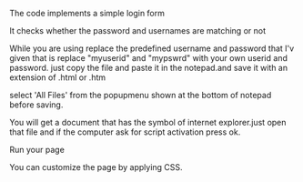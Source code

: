 The code implements a simple login form

It checks whether the password and usernames are matching or not

While you are using replace the predefined username and password that I'v given that is replace "myuserid" and "mypswrd" with your own userid and password.
just copy the file and paste it in the notepad.and save it with an extension of .html or .htm

select 'All Files' from the popupmenu shown at the bottom of notepad before saving.

You will get a document that has the symbol of internet explorer.just open that file and if the computer ask for script activation press ok.

Run your page

You can customize the page by applying CSS.
